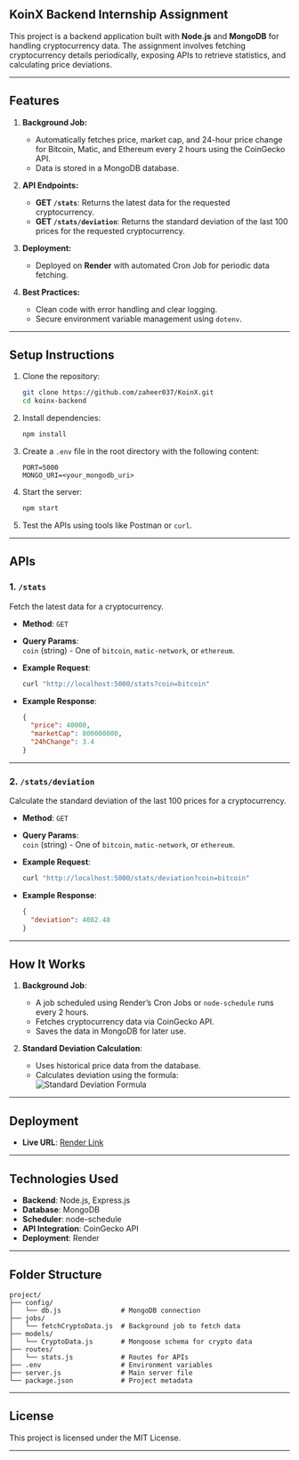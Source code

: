 ## **KoinX Backend Internship Assignment**

This project is a backend application built with **Node.js** and **MongoDB** for handling cryptocurrency data. The assignment involves fetching cryptocurrency details periodically, exposing APIs to retrieve statistics, and calculating price deviations.

---

## **Features**

1. **Background Job:**
   - Automatically fetches price, market cap, and 24-hour price change for Bitcoin, Matic, and Ethereum every 2 hours using the CoinGecko API.
   - Data is stored in a MongoDB database.

2. **API Endpoints:**
   - **GET `/stats`**: Returns the latest data for the requested cryptocurrency.
   - **GET `/stats/deviation`**: Returns the standard deviation of the last 100 prices for the requested cryptocurrency.

3. **Deployment:**
   - Deployed on **Render** with automated Cron Job for periodic data fetching.

4. **Best Practices:**
   - Clean code with error handling and clear logging.
   - Secure environment variable management using `dotenv`.

---

## **Setup Instructions**

1. Clone the repository:
   ```bash
   git clone https://github.com/zaheer037/KoinX.git
   cd koinx-backend
   ```

2. Install dependencies:
   ```bash
   npm install
   ```

3. Create a `.env` file in the root directory with the following content:
   ```env
   PORT=5000
   MONGO_URI=<your_mongodb_uri>
   ```

4. Start the server:
   ```bash
   npm start
   ```

5. Test the APIs using tools like Postman or `curl`.

---

## **APIs**

### **1. `/stats`**
Fetch the latest data for a cryptocurrency.

- **Method**: `GET`
- **Query Params**:  
  `coin` (string) - One of `bitcoin`, `matic-network`, or `ethereum`.

- **Example Request**:
  ```bash
  curl "http://localhost:5000/stats?coin=bitcoin"
  ```

- **Example Response**:
  ```json
  {
    "price": 40000,
    "marketCap": 800000000,
    "24hChange": 3.4
  }
  ```

---

### **2. `/stats/deviation`**
Calculate the standard deviation of the last 100 prices for a cryptocurrency.

- **Method**: `GET`
- **Query Params**:  
  `coin` (string) - One of `bitcoin`, `matic-network`, or `ethereum`.

- **Example Request**:
  ```bash
  curl "http://localhost:5000/stats/deviation?coin=bitcoin"
  ```

- **Example Response**:
  ```json
  {
    "deviation": 4082.48
  }
  ```

---

## **How It Works**

1. **Background Job**:
   - A job scheduled using Render’s Cron Jobs or `node-schedule` runs every 2 hours.
   - Fetches cryptocurrency data via CoinGecko API.
   - Saves the data in MongoDB for later use.

2. **Standard Deviation Calculation**:
   - Uses historical price data from the database.
   - Calculates deviation using the formula:  
     ![Standard Deviation Formula](https://latex.codecogs.com/svg.latex?\sigma=\sqrt{\frac{1}{N}\sum_{i=1}^N(x_i-\mu)^2})

---

## **Deployment**

- **Live URL**: [Render Link](https://koinx-r0ej.onrender.com)

---

## **Technologies Used**

- **Backend**: Node.js, Express.js
- **Database**: MongoDB
- **Scheduler**: node-schedule
- **API Integration**: CoinGecko API
- **Deployment**: Render

---

## **Folder Structure**

```
project/
├── config/
│   └── db.js               # MongoDB connection
├── jobs/
│   └── fetchCryptoData.js  # Background job to fetch data
├── models/
│   └── CryptoData.js       # Mongoose schema for crypto data
├── routes/
│   └── stats.js            # Routes for APIs
├── .env                    # Environment variables
├── server.js               # Main server file
└── package.json            # Project metadata
```

---

## **License**

This project is licensed under the MIT License.

---
